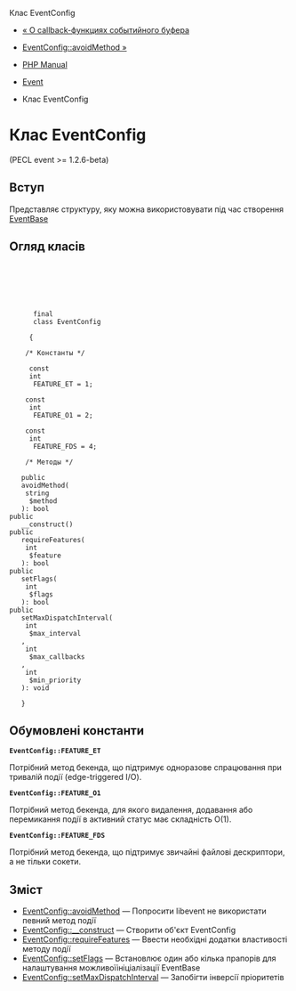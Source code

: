 Клас EventConfig

-   [« О callback-функциях событийного буфера](eventbufferevent.about.callbacks.html)
    
-   [EventConfig::avoidMethod »](eventconfig.avoidmethod.html)
    
-   [PHP Manual](index.html)
    
-   [Event](book.event.html)
    
-   Клас EventConfig
    

# Клас EventConfig

(PECL event >= 1.2.6-beta)

## Вступ

Представляє структуру, яку можна використовувати під час створення [EventBase](class.eventbase.html)

## Огляд класів

```classsynopsis

     
    
    
    
     
      final
      class EventConfig
     
     {
    
    /* Константы */
    
     const
     int
      FEATURE_ET = 1;

    const
     int
      FEATURE_O1 = 2;

    const
     int
      FEATURE_FDS = 4;

    /* Методы */
    
   public
   avoidMethod(
    string
     $method
   ): bool
public
   __construct()
public
   requireFeatures(
    int
     $feature
   ): bool
public
   setFlags(
    int
     $flags
   ): bool
public
   setMaxDispatchInterval(
    int
     $max_interval
   , 
    int
     $max_callbacks
   , 
    int
     $min_priority
   ): void

   }
```

## Обумовлені константи

**`EventConfig::FEATURE_ET`**

Потрібний метод бекенда, що підтримує одноразове спрацювання при тривалій події (edge-triggered I/O).

**`EventConfig::FEATURE_O1`**

Потрібний метод бекенда, для якого видалення, додавання або перемикання події в активний статус має складність O(1).

**`EventConfig::FEATURE_FDS`**

Потрібний метод бекенда, що підтримує звичайні файлові дескриптори, а не тільки сокети.

## Зміст

-   [EventConfig::avoidMethod](eventconfig.avoidmethod.html) — Попросити libevent не використати певний метод події
-   [EventConfig::\_\_construct](eventconfig.construct.html) — Створити об'єкт EventConfig
-   [EventConfig::requireFeatures](eventconfig.requirefeatures.html) — Ввести необхідні додатки властивості методу події
-   [EventConfig::setFlags](eventconfig.setflags.html) — Встановлює один або кілька прапорів для налаштування можливої ​​ініціалізації EventBase
-   [EventConfig::setMaxDispatchInterval](eventconfig.setmaxdispatchinterval.html) — Запобігти інверсії пріоритетів